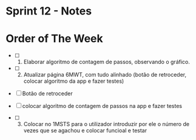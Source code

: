 # Sprint 12 - Notes 

# Order of The Week

- [ ]  1. Elaborar algoritmo de contagem de passos, observando o gráfico.

- [ ]  2. Atualizar página 6MWT, com tudo alinhado (botão de retroceder, colocar algoritmo da app e fazer testes)
  - [ ] Botão de retroceder
  - [ ] colocar algoritmo de contagem de passos na app e fazer testes
  
- [ ] 3. Colocar no 1MSTS para o utilizador introduzir por ele o número de vezes que se agachou e colocar funcioal e testar
